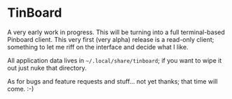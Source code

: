 # TinBoard

A very early work in progress. This will be turning into a full
terminal-based Pinboard client. This very first (very alpha) release is a
read-only client; something to let me riff on the interface and decide what
I like.

All application data lives in `~/.local/share/tinboard`; if you want to wipe
it out just nuke that directory.

As for bugs and feature requests and stuff... not yet thanks; that time will
come. :-)

[//]: # (README.md ends here)
